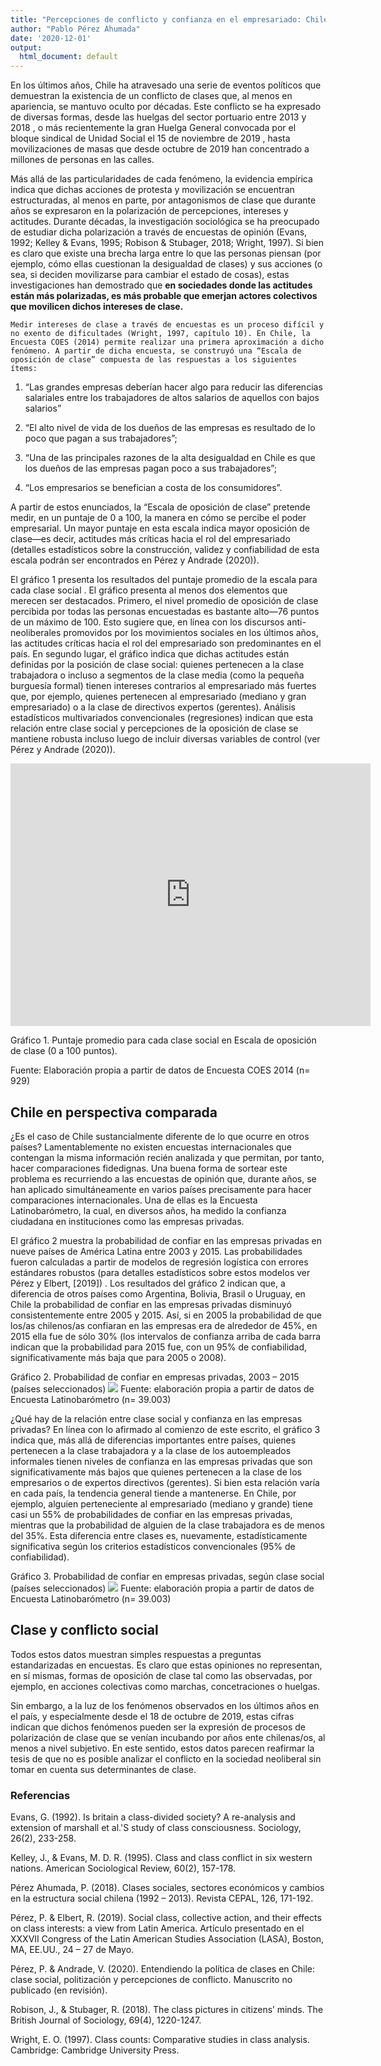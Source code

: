 ```yaml
---
title: "Percepciones de conflicto y confianza en el empresariado: Chile en perspectiva comparada "
author: "Pablo Pérez Ahumada"
date: '2020-12-01'
output:
  html_document: default
---
```



<!--more-->

En los últimos años, Chile ha atravesado una serie de eventos políticos que demuestran la existencia de un conflicto de clases que, al menos en apariencia, se mantuvo oculto por décadas. Este conflicto se ha expresado de diversas formas, desde las huelgas del sector portuario entre 2013 y 2018 , o más recientemente la gran Huelga General convocada por el bloque sindical de Unidad Social el 15 de noviembre de 2019 , hasta movilizaciones de masas que desde octubre de 2019 han concentrado a millones de personas en las calles. 


Más allá de las particularidades de cada fenómeno, la evidencia empírica indica que dichas acciones de protesta y movilización se encuentran estructuradas, al menos en parte, por antagonismos de clase que durante años se expresaron en la polarización de percepciones, intereses y actitudes. Durante décadas, la investigación sociológica se ha preocupado de estudiar dicha polarización a través de encuestas de opinión (Evans, 1992; Kelley & Evans, 1995; Robison & Stubager, 2018; Wright, 1997). Si bien es claro que existe una brecha larga entre lo que las personas piensan (por ejemplo, cómo ellas cuestionan la desigualdad de clases) y sus acciones (o sea, si deciden movilizarse para cambiar el estado de cosas), estas investigaciones han demostrado que **en sociedades donde las actitudes están más polarizadas, es más probable que emerjan actores colectivos que movilicen dichos intereses de clase.** 

	Medir intereses de clase a través de encuestas es un proceso difícil y no exento de dificultades (Wright, 1997, capítulo 10). En Chile, la Encuesta COES (2014) permite realizar una primera aproximación a dicho fenómeno. A partir de dicha encuesta, se construyó una “Escala de oposición de clase” compuesta de las respuestas a los siguientes ítems:
	
1. “Las grandes empresas deberían hacer algo para reducir las diferencias salariales entre los trabajadores de altos salarios de aquellos con bajos salarios” 

2. “El alto nivel de vida de los dueños de las empresas es resultado de lo poco que pagan a sus trabajadores”; 

3. “Una de las principales razones de la alta desigualdad en Chile es que los dueños de las empresas pagan poco a sus trabajadores”; 

4. “Los empresarios se benefician a costa de los consumidores”.  

A partir de estos enunciados, la “Escala de oposición de clase” pretende medir, en un puntaje de 0 a 100, la manera en cómo se percibe el poder empresarial. Un mayor puntaje en esta escala indica mayor oposición de clase—es decir, actitudes más críticas hacia el rol del empresariado (detalles estadísticos sobre la construcción, validez y confiabilidad de esta escala podrán ser encontrados en Pérez y Andrade (2020)).   


El gráfico 1 presenta los resultados del puntaje promedio de la escala para cada clase social . El gráfico presenta al menos dos elementos que merecen ser destacados. Primero, el nivel promedio de oposición de clase percibida por todas las personas encuestadas es bastante alto—76 puntos de un máximo de 100. Esto sugiere que, en línea con los discursos anti-neoliberales promovidos por los movimientos sociales en los últimos años, las actitudes críticas hacia el rol del empresariado son predominantes en el país. En segundo lugar, el gráfico indica que dichas actitudes están definidas por la posición de clase social: quienes pertenecen a la clase trabajadora o incluso a segmentos de la clase media (como la pequeña burguesía formal) tienen intereses contrarios al empresariado más fuertes que, por ejemplo, quienes pertenecen al empresariado (mediano y gran empresariado) o a la clase de directivos expertos (gerentes). Análisis estadísticos multivariados convencionales (regresiones) indican que esta relación entre clase social y percepciones de la oposición de clase se mantiene robusta incluso luego de incluir diversas variables de control (ver Pérez y Andrade (2020)).   


<center>
<iframe src="https://fabricadedatoslaborales.netlify.app/post/percepciones-conflicto/grafico1.html" width="576" height="420" scrolling="no" frameborder="0" webkitallowfullscreen mozallowfullscreen allowfullscreen ></iframe>
</center>

Gráfico 1. Puntaje promedio para cada clase social en Escala de oposición de clase (0 a 100 puntos). 

Fuente: Elaboración propia a partir de datos de Encuesta COES 2014 (n= 929) 

## Chile en perspectiva comparada

¿Es el caso de Chile sustancialmente diferente de lo que ocurre en otros países? Lamentablemente no existen encuestas internacionales que contengan la misma información recién analizada y que permitan, por tanto, hacer comparaciones fidedignas. Una buena forma de sortear este problema es recurriendo a las encuestas de opinión que, durante años, se han aplicado simultáneamente en varios países precisamente para hacer comparaciones internacionales. Una de ellas es la Encuesta Latinobarómetro, la cual, en diversos años, ha medido la confianza ciudadana en instituciones como las empresas privadas. 

El gráfico 2 muestra la probabilidad de confiar en las empresas privadas en nueve países de América Latina entre 2003 y 2015. Las probabilidades fueron calculadas a partir de modelos de regresión logística con errores estándares robustos (para detalles estadísticos sobre estos modelos ver Pérez y Elbert, [2019]) . Los resultados del gráfico 2 indican que, a diferencia de otros países como Argentina, Bolivia, Brasil o Uruguay, en Chile la probabilidad de confiar en las empresas privadas disminuyó consistentemente entre 2005 y 2015. Así, si en 2005 la probabilidad de que los/as chilenos/as confiaran en las empresas era de alrededor de 45%, en 2015 ella fue de sólo 30% (los intervalos de confianza arriba de cada barra indican que la probabilidad para 2015 fue, con un 95% de confiabilidad, significativamente más baja que para 2005 o 2008). 

Gráfico 2. Probabilidad de confiar en empresas privadas, 2003 – 2015 (países seleccionados)
![](grafico2.png)
Fuente: elaboración propia a partir de datos de Encuesta Latinobarómetro (n= 39.003) 

 ¿Qué hay de la relación entre clase social y confianza en las empresas privadas? En línea con lo afirmado al comienzo de este escrito, el gráfico 3 indica que, más allá de diferencias importantes entre países, quienes pertenecen a la clase trabajadora y a la clase de los autoempleados informales tienen niveles de confianza en las empresas privadas que son significativamente más bajos que quienes pertenecen a la clase de los empresarios o de expertos directivos (gerentes). Si bien esta relación varía en cada país, la tendencia general tiende a mantenerse. En Chile, por ejemplo, alguien perteneciente al empresariado (mediano y grande) tiene casi un 55% de probabilidades de confiar en las empresas privadas, mientras que la probabilidad de alguien de la clase trabajadora es de menos del 35%. Esta diferencia entre clases es, nuevamente, estadísticamente significativa según los criterios estadísticos convencionales (95% de confiabilidad). 

Gráfico 3. Probabilidad de confiar en empresas privadas, según clase social (países seleccionados)
![](grafico3.png)
Fuente: elaboración propia a partir de datos de Encuesta Latinobarómetro (n= 39.003) 

## Clase y conflicto social

Todos estos datos muestran simples respuestas a preguntas estandarizadas en encuestas. Es claro que estas opiniones no representan, en sí mismas, formas de oposición de clase tal como las observadas, por ejemplo, en acciones colectivas como marchas, concetraciones o huelgas. 

Sin embargo, a la luz de los fenómenos observados en los últimos años en el país, y especialmente desde el 18 de octubre de 2019, estas cifras indican que dichos fenómenos pueden ser la expresión de procesos de polarización de clase que se venían incubando por años ente chilenas/os, al menos a nivel subjetivo. En este sentido, estos datos parecen reafirmar la tesis de que no es posible analizar el conflicto en la sociedad neoliberal sin tomar en cuenta sus determinantes de clase.     
 

### Referencias

Evans, G. (1992). Is britain a class-divided society? A re-analysis and extension of marshall et al.'S study of class consciousness. Sociology, 26(2), 233-258.

Kelley, J., & Evans, M. D. R. (1995). Class and class conflict in six western nations. American Sociological Review, 60(2), 157-178.

Pérez Ahumada, P. (2018). Clases sociales, sectores económicos y cambios en la estructura social chilena (1992 – 2013). Revista CEPAL, 126, 171-192. 

Pérez, P. & Elbert, R. (2019). Social class, collective action, and their effects on class interests: a view from Latin America. Artículo presentado en el XXXVII Congress of the Latin American Studies Association (LASA), Boston, MA, EE.UU., 24 – 27 de Mayo.

Pérez, P. & Andrade, V. (2020). Entendiendo la política de clases en Chile: clase social, politización y percepciones de conflicto. Manuscrito no publicado (en revisión).

Robison, J., & Stubager, R. (2018). The class pictures in citizens’ minds. The British Journal of Sociology, 69(4), 1220-1247.

Wright, E. O. (1997). Class counts: Comparative studies in class analysis. Cambridge: Cambridge University Press.

